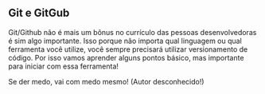 ## Git e GitGub

Git/Github não é mais um bônus no currículo das pessoas desenvolvedoras é sim algo importante. Isso porque não importa qual linguagem ou qual ferramenta você utilize, você sempre precisará utilizar versionamento de código.
Por isso vamos aprender alguns pontos básico, mas importante para iniciar com essa ferramenta!

Se der medo, vai com medo mesmo!
(Autor desconhecido!)

